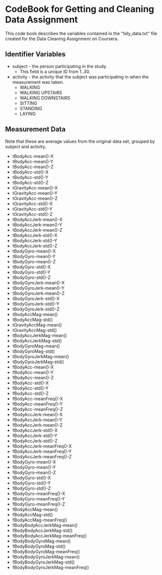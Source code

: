 # CodeBook for Getting and Cleaning Data Assignment

This code book describes the variables contained in the "tidy_data.txt" file created for the Data Cleaning Assignment on Coursera.

## Identifier Variables
* subject - the person participating in the study. 
  * This field is a unique ID from 1..30.
* activity - the activity that the subject was participating in when the measurement was taken.
  * WALKING
  * WALKING UPSTAIRS
  * WALKING DOWNSTAIRS
  * SITTING
  * STANDING
  * LAYING

## Measurement Data
Note that these are average values from the original data set, grouped by subject and activity.

 * tBodyAcc-mean()-X
 * tBodyAcc-mean()-Y
 * tBodyAcc-mean()-Z
 * tBodyAcc-std()-X
 * tBodyAcc-std()-Y
 * tBodyAcc-std()-Z
 * tGravityAcc-mean()-X
 * tGravityAcc-mean()-Y
 * tGravityAcc-mean()-Z
 * tGravityAcc-std()-X
 * tGravityAcc-std()-Y
 * tGravityAcc-std()-Z
 * tBodyAccJerk-mean()-X
 * tBodyAccJerk-mean()-Y
 * tBodyAccJerk-mean()-Z
 * tBodyAccJerk-std()-X
 * tBodyAccJerk-std()-Y
 * tBodyAccJerk-std()-Z
 * tBodyGyro-mean()-X
 * tBodyGyro-mean()-Y
 * tBodyGyro-mean()-Z
 * tBodyGyro-std()-X
 * tBodyGyro-std()-Y
 * tBodyGyro-std()-Z
 * tBodyGyroJerk-mean()-X
 * tBodyGyroJerk-mean()-Y
 * tBodyGyroJerk-mean()-Z
 * tBodyGyroJerk-std()-X
 * tBodyGyroJerk-std()-Y
 * tBodyGyroJerk-std()-Z
 * tBodyAccMag-mean()
 * tBodyAccMag-std()
 * tGravityAccMag-mean()
 * tGravityAccMag-std()
 * tBodyAccJerkMag-mean()
 * tBodyAccJerkMag-std()
 * tBodyGyroMag-mean()
 * tBodyGyroMag-std()
 * tBodyGyroJerkMag-mean()
 * tBodyGyroJerkMag-std()
 * fBodyAcc-mean()-X
 * fBodyAcc-mean()-Y
 * fBodyAcc-mean()-Z
 * fBodyAcc-std()-X
 * fBodyAcc-std()-Y
 * fBodyAcc-std()-Z
 * fBodyAcc-meanFreq()-X
 * fBodyAcc-meanFreq()-Y
 * fBodyAcc-meanFreq()-Z
 * fBodyAccJerk-mean()-X
 * fBodyAccJerk-mean()-Y
 * fBodyAccJerk-mean()-Z
 * fBodyAccJerk-std()-X
 * fBodyAccJerk-std()-Y
 * fBodyAccJerk-std()-Z
 * fBodyAccJerk-meanFreq()-X
 * fBodyAccJerk-meanFreq()-Y
 * fBodyAccJerk-meanFreq()-Z
 * fBodyGyro-mean()-X
 * fBodyGyro-mean()-Y
 * fBodyGyro-mean()-Z
 * fBodyGyro-std()-X
 * fBodyGyro-std()-Y
 * fBodyGyro-std()-Z
 * fBodyGyro-meanFreq()-X
 * fBodyGyro-meanFreq()-Y
 * fBodyGyro-meanFreq()-Z
 * fBodyAccMag-mean()
 * fBodyAccMag-std()
 * fBodyAccMag-meanFreq()
 * fBodyBodyAccJerkMag-mean()
 * fBodyBodyAccJerkMag-std()
 * fBodyBodyAccJerkMag-meanFreq()
 * fBodyBodyGyroMag-mean()
 * fBodyBodyGyroMag-std()
 * fBodyBodyGyroMag-meanFreq()
 * fBodyBodyGyroJerkMag-mean()
 * fBodyBodyGyroJerkMag-std()
 * fBodyBodyGyroJerkMag-meanFreq()
